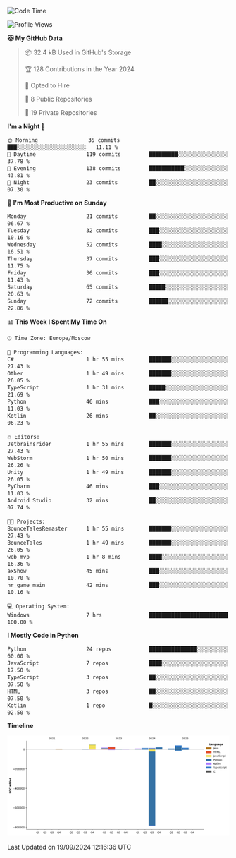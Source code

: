 <!--START_SECTION:waka-->
![Code Time](http://img.shields.io/badge/Code%20Time-520%20hrs%2019%20mins-blue)

![Profile Views](http://img.shields.io/badge/Profile%20Views-4-blue)

**🐱 My GitHub Data** 

> 📦 32.4 kB Used in GitHub's Storage 
 > 
> 🏆 128 Contributions in the Year 2024
 > 
> 💼 Opted to Hire
 > 
> 📜 8 Public Repositories 
 > 
> 🔑 19 Private Repositories 
 > 
**I'm a Night 🦉** 

```text
🌞 Morning                35 commits          ███░░░░░░░░░░░░░░░░░░░░░░   11.11 % 
🌆 Daytime                119 commits         █████████░░░░░░░░░░░░░░░░   37.78 % 
🌃 Evening                138 commits         ███████████░░░░░░░░░░░░░░   43.81 % 
🌙 Night                  23 commits          ██░░░░░░░░░░░░░░░░░░░░░░░   07.30 % 
```
📅 **I'm Most Productive on Sunday** 

```text
Monday                   21 commits          ██░░░░░░░░░░░░░░░░░░░░░░░   06.67 % 
Tuesday                  32 commits          ███░░░░░░░░░░░░░░░░░░░░░░   10.16 % 
Wednesday                52 commits          ████░░░░░░░░░░░░░░░░░░░░░   16.51 % 
Thursday                 37 commits          ███░░░░░░░░░░░░░░░░░░░░░░   11.75 % 
Friday                   36 commits          ███░░░░░░░░░░░░░░░░░░░░░░   11.43 % 
Saturday                 65 commits          █████░░░░░░░░░░░░░░░░░░░░   20.63 % 
Sunday                   72 commits          ██████░░░░░░░░░░░░░░░░░░░   22.86 % 
```


📊 **This Week I Spent My Time On** 

```text
🕑︎ Time Zone: Europe/Moscow

💬 Programming Languages: 
C#                       1 hr 55 mins        ███████░░░░░░░░░░░░░░░░░░   27.43 % 
Other                    1 hr 49 mins        ███████░░░░░░░░░░░░░░░░░░   26.05 % 
TypeScript               1 hr 31 mins        █████░░░░░░░░░░░░░░░░░░░░   21.69 % 
Python                   46 mins             ███░░░░░░░░░░░░░░░░░░░░░░   11.03 % 
Kotlin                   26 mins             ██░░░░░░░░░░░░░░░░░░░░░░░   06.23 % 

🔥 Editors: 
Jetbrainsrider           1 hr 55 mins        ███████░░░░░░░░░░░░░░░░░░   27.43 % 
WebStorm                 1 hr 50 mins        ███████░░░░░░░░░░░░░░░░░░   26.26 % 
Unity                    1 hr 49 mins        ███████░░░░░░░░░░░░░░░░░░   26.05 % 
PyCharm                  46 mins             ███░░░░░░░░░░░░░░░░░░░░░░   11.03 % 
Android Studio           32 mins             ██░░░░░░░░░░░░░░░░░░░░░░░   07.74 % 

🐱‍💻 Projects: 
BounceTalesRemaster      1 hr 55 mins        ███████░░░░░░░░░░░░░░░░░░   27.43 % 
BounceTales              1 hr 49 mins        ███████░░░░░░░░░░░░░░░░░░   26.05 % 
web_mvp                  1 hr 8 mins         ████░░░░░░░░░░░░░░░░░░░░░   16.36 % 
axShow                   45 mins             ███░░░░░░░░░░░░░░░░░░░░░░   10.70 % 
hr_game_main             42 mins             ███░░░░░░░░░░░░░░░░░░░░░░   10.16 % 

💻 Operating System: 
Windows                  7 hrs               █████████████████████████   100.00 % 
```

**I Mostly Code in Python** 

```text
Python                   24 repos            ███████████████░░░░░░░░░░   60.00 % 
JavaScript               7 repos             ████░░░░░░░░░░░░░░░░░░░░░   17.50 % 
TypeScript               3 repos             ██░░░░░░░░░░░░░░░░░░░░░░░   07.50 % 
HTML                     3 repos             ██░░░░░░░░░░░░░░░░░░░░░░░   07.50 % 
Kotlin                   1 repo              █░░░░░░░░░░░░░░░░░░░░░░░░   02.50 % 
```



**Timeline**

![Lines of Code chart](https://raw.githubusercontent.com/adlemx/adlemx/main/assets/bar_graph.png)


 Last Updated on 19/09/2024 12:16:36 UTC
<!--END_SECTION:waka-->
